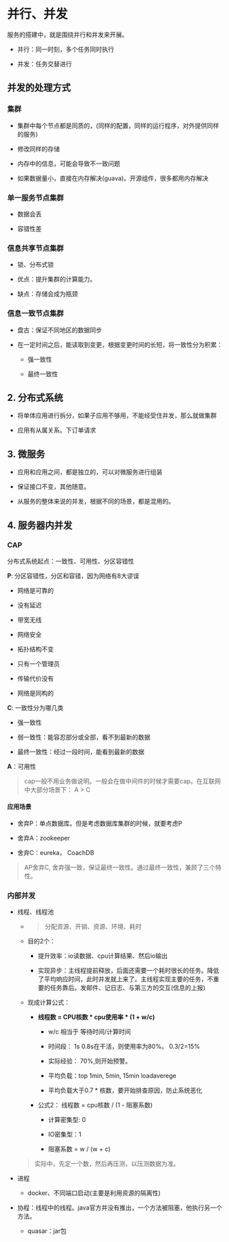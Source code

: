 # 并行、并发

服务的搭建中，就是围绕并行和并发来开展。

- 并行：同一时刻，多个任务同时执行

- 并发：任务交替进行

## 并发的处理方式

### 集群

- 集群中每个节点都是同质的，(同样的配置，同样的运行程序，对外提供同样的服务)

- 修改同样的存储

- 内存中的信息，可能会导致不一致问题

- 如果数据量小，直接在内存解决(guava)。开源组件，很多都用内存解决

### 单一服务节点集群

- 数据会丢

- 容错性差

### 信息共享节点集群

- 锁、分布式锁

- 优点：提升集群的计算能力。

- 缺点：存储会成为瓶颈

### 信息一致节点集群

- 盘古：保证不同地区的数据同步

- 在一定时间之后，能读取到变更，根据变更时间的长短，将一致性分为积累：
  
  - 强一致性
  
  - 最终一致性

## 2. 分布式系统

- 将单体应用进行拆分，如果子应用不够用，不能经受住并发，那么就做集群

- 应用有从属关系。下订单请求

## 3. 微服务

- 应用和应用之间，都是独立的，可以对微服务进行组装

- 保证接口不变，其他随意。

- 从服务的整体来说的并发，根据不同的场景，都是混用的。

## 4. 服务器内并发

### CAP

分布式系统起点：一致性、可用性、分区容错性

**P**: 分区容错性，分区和容错，因为网络有8大谬误

- 网络是可靠的

- 没有延迟

- 带宽无线

- 网络安全

- 拓扑结构不变

- 只有一个管理员

- 传输代价没有

- 网络是同构的

**C**: 一致性分为哪几类

- 强一致性

- 弱一致性：能容忍部分或全部，看不到最新的数据

- 最终一致性：经过一段时间，能看到最新的数据

**A**：可用性

> cap一般不用业务做说明。一般会在做中间件的时候才需要cap。在互联网中大部分场景下： A > C

#### 应用场景

- 舍弃P：单点数据库。但是考虑数据库集群的时候，就要考虑P

- 舍弃A：zookeeper

- 舍弃C：eureka， CoachDB

> AP舍弃C, 舍弃强一致，保证最终一致性。通过最终一致性，兼顾了三个特性。

### 内部并发

- 线程、线程池
  
  - > 分配资源、开销、资源、环境、耗时
  
  - 目的2个：
    
    - 提升效率：io读数据、cpu计算结果、然后io输出
    
    - 实现异步：主线程提前释放，后面还需要一个耗时很长的任务。降低了平均响应时间，此时并发就上来了。主线程实现主要的任务，不重要的任务靠后。发邮件、记日志、与第三方的交互(信息的上报)
  
  - 现成计算公式：
    
    - **线程数 = CPU核数 * cpu使用率 * (1 + w/c)**
      
      - w/c 相当于 等待时间/计算时间
      
      - 时间段： 1s 0.8s在干活，则使用率为80%。 0.3/2=15%
      
      - 实际经验： 70%,则开始预警。
      
      - 平均负载：top 1min, 5min, 15min loadaverege
      
      - 平均负载大于0.7 * 核数，要开始排查原因，防止系统恶化
    
    - 公式2： 线程数 = cpu核数 / (1 - 阻塞系数)
      
      - 计算密集型: 0
      
      - IO密集型：1
      
      - 阻塞系数 = w / (w + c)
  
  > 实际中，先定一个数，然后再压测，以压测数据为准。

- 进程
  
  - docker、不同端口启动(主要是利用资源的隔离性)

- 协程：线程中的线程。java官方并没有推出，一个方法被阻塞，他执行另一个方法。
  
  - quasar：jar包
